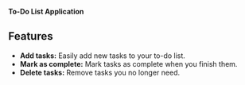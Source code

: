 **To-Do List Application**

## Features

- **Add tasks:** Easily add new tasks to your to-do list.
- **Mark as complete:** Mark tasks as complete when you finish them.
- **Delete tasks:** Remove tasks you no longer need.
